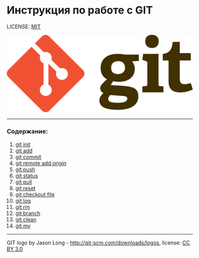 # Инструкция по работе с GIT

LICENSE: [MIT](./license.md)

![git-logo](./assets/Git-logo.svg)

---

### Содержание:
1. [git init](./init.md)
2. [git add](./add.md)
3. [git commit](./commit.md)
4. [git remote add origin](./remote_add_origin.md)
5. [git push](./push.md)
6. [git status](./status.md)
7. [git pull](./pull.md)
8. [git reset](./reset.md)
9. [git checkout file](./checkot_file.md)
10. [git log](./log.md)
11. [git rm](./rm.md)
12. [git branch](./branch.md)
13. [git clean](./clean.md)
13. [git mv](./mv.md)

---

GIT logo by Jason Long - http://git-scm.com/downloads/logos, license: [CC BY 3.0](https://creativecommons.org/licenses/by/3.0/)